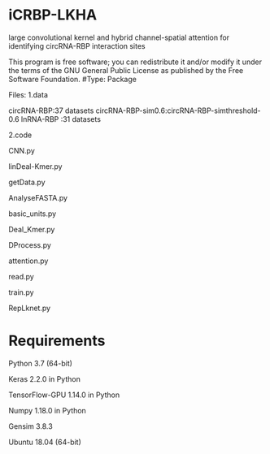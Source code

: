# iCRBP-LKHA
large convolutional kernel and hybrid channel-spatial attention for identifying circRNA-RBP interaction sites

This program is free software; you can redistribute it and/or modify it under the terms of the GNU General Public License as published by the Free Software Foundation.
#Type: Package

Files: 1.data

circRNA-RBP:37 datasets
circRNA-RBP-sim0.6:circRNA-RBP-simthreshold-0.6
lnRNA-RBP :31 datasets

2.code

CNN.py

linDeal-Kmer.py

getData.py

AnalyseFASTA.py

basic_units.py

Deal_Kmer.py

DProcess.py

attention.py

read.py

train.py

RepLknet.py


# Requirements

Python 3.7 (64-bit)

Keras 2.2.0 in Python

TensorFlow-GPU 1.14.0 in Python

Numpy 1.18.0 in Python

Gensim 3.8.3

Ubuntu 18.04 (64-bit)
